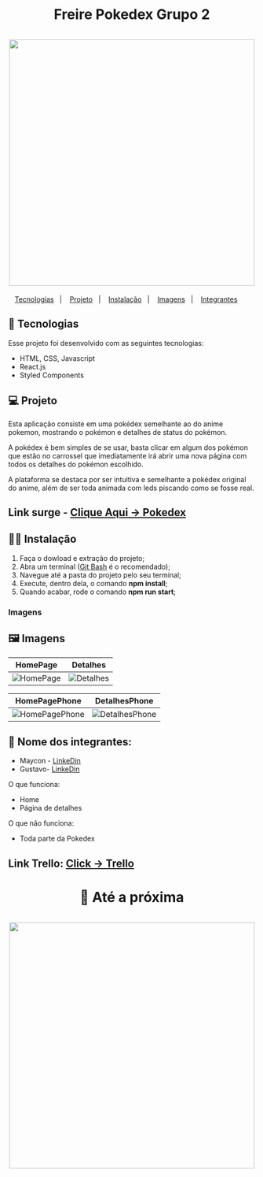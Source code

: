 <h1 align="center"> Freire Pokedex Grupo 2<br/><br/>
<img width=500 src="https://user-images.githubusercontent.com/60453269/180514649-84eed177-8639-46be-a6ed-0b641b56c50c.png"/> 
</h1>

<p align="center">
  <a href="#Tecnologias">Tecnologias</a>&nbsp;&nbsp;&nbsp;|&nbsp;&nbsp;&nbsp;
   <a href="#Projeto">Projeto</a>&nbsp;&nbsp;&nbsp;|&nbsp;&nbsp;&nbsp;
  <a href="#Instalação">Instalação</a>&nbsp;&nbsp;&nbsp;|&nbsp;&nbsp;&nbsp;
  <a href="#Imagens">Imagens</a>&nbsp;&nbsp;&nbsp;|&nbsp;&nbsp;&nbsp;
  <a href="#Integrantes">Integrantes</a>&nbsp;&nbsp;&nbsp;&nbsp;&nbsp;&nbsp;
</p>

<a id="Tecnologias"></a>
## 🚀 Tecnologias 

Esse projeto foi desenvolvido com as seguintes tecnologias:

- HTML, CSS, Javascript
- React.js
- Styled Components


<a id="Projeto"></a>
## 💻 Projeto

Esta aplicação consiste em uma pokédex semelhante ao do anime pokemon, mostrando o pokémon e detalhes de status do pokémon.

A pokédex é bem simples de se usar, basta clicar em algum dos pokémon que estão no carrossel que imediatamente irá abrir uma nova página com todos os detalhes do pokémon escolhido.

A plataforma se destaca por ser intuitiva e semelhante a pokédex original do anime, além de ser toda animada com leds piscando como se fosse real.


## Link surge - [Clique Aqui -> Pokedex](https://pokedex-devs22.surge.sh/)

<a id="Instalação"></a>
## 👨‍💻 Instalação

1. Faça o dowload e extração do projeto;
2. Abra um terminal ([Git Bash](https://git-scm.com/) é o recomendado);
3. Navegue até a pasta do projeto pelo seu terminal;
4. Execute, dentro dela, o comando **npm install**;
5. Quando acabar, rode o comando **npm run start**;

### Imagens

<a id="Imagens"></a>
## 🖼️ Imagens
 HomePage | Detalhes |
|---|---|
![HomePage](https://user-images.githubusercontent.com/60453269/180513373-53f6fd8d-b927-41c8-9847-c826a7937d59.png) | ![Detalhes](https://user-images.githubusercontent.com/60453269/180513482-dee483ee-53ab-4cfe-ba8e-591d95fac585.png)

 HomePagePhone | DetalhesPhone |
|---|---|
![HomePagePhone](https://user-images.githubusercontent.com/60453269/180514167-fc537632-9ace-4032-8ac7-8548e90c7dfb.png) | ![DetalhesPhone](https://user-images.githubusercontent.com/60453269/180514209-c81b983a-457e-48f0-bfa0-6ecd355be293.png)

<a id="Integrantes"></a>

## 💼 Nome dos integrantes: 

- Maycon - [LinkeDin](https://www.linkedin.com/in/maycon-coutinho/)
- Gustavo- [LinkeDin](https://www.linkedin.com/in/gustavomonteirodev/)

O que funciona:
- Home
- Página de detalhes

O que não funciona: 
- Toda parte da Pokedex

## Link Trello: [Click -> Trello](https://trello.com/b/Qm5sNW4q/pokedex)



<h1 align="center"> 👋 Até a próxima <br/><br/>
<img width=500 src="https://user-images.githubusercontent.com/60453269/180562678-f93892f7-3690-4217-97f1-d6e6a5df330f.png"/> 
</h1>

